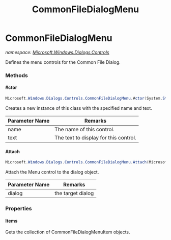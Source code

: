 ﻿---
title: CommonFileDialogMenu
---

# CommonFileDialogMenu
_namespace: [Microsoft.Windows.Dialogs.Controls](N-Microsoft.Windows.Dialogs.Controls.html)_

Defines the menu controls for the Common File Dialog.

### Methods

#### #ctor
```csharp
Microsoft.Windows.Dialogs.Controls.CommonFileDialogMenu.#ctor(System.String,System.String)
```
Creates a new instance of this class with the specified name and text.

|Parameter Name|Remarks|
|--------------|-------|
|name|The name of this control.|
|text|The text to display for this control.|


#### Attach
```csharp
Microsoft.Windows.Dialogs.Controls.CommonFileDialogMenu.Attach(Microsoft.Windows.Dialogs.IFileDialogCustomize)
```
Attach the Menu control to the dialog object.

|Parameter Name|Remarks|
|--------------|-------|
|dialog|the target dialog|




### Properties

#### Items
Gets the collection of CommonFileDialogMenuItem objects.

